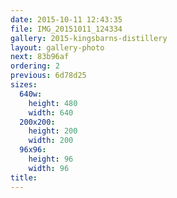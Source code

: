 ```yaml
---
date: 2015-10-11 12:43:35
file: IMG_20151011_124334
gallery: 2015-kingsbarns-distillery
layout: gallery-photo
next: 83b96af
ordering: 2
previous: 6d78d25
sizes:
  640w:
    height: 480
    width: 640
  200x200:
    height: 200
    width: 200
  96x96:
    height: 96
    width: 96
title: 
---
```

